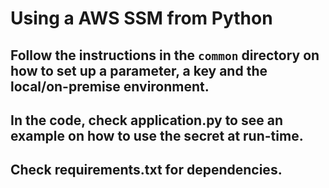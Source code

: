 # Using a AWS SSM from Python 

## Follow the instructions in the `common` directory on how to set up a parameter, a key and the local/on-premise environment. 
## In the code, check application.py to see an example on how to use the secret at run-time.
## Check requirements.txt for dependencies.
